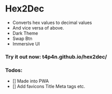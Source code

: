 # Hex2Dec

- Converts hex values to decimal values
- And vice versa of above.
- Dark Theme
- Swap Btn
- Immersive UI

### Try it out now: t4p4n.github.io/hex2dec/

### Todos:

- [] Made into PWA
- [] Add favicons Title Meta tags etc.
